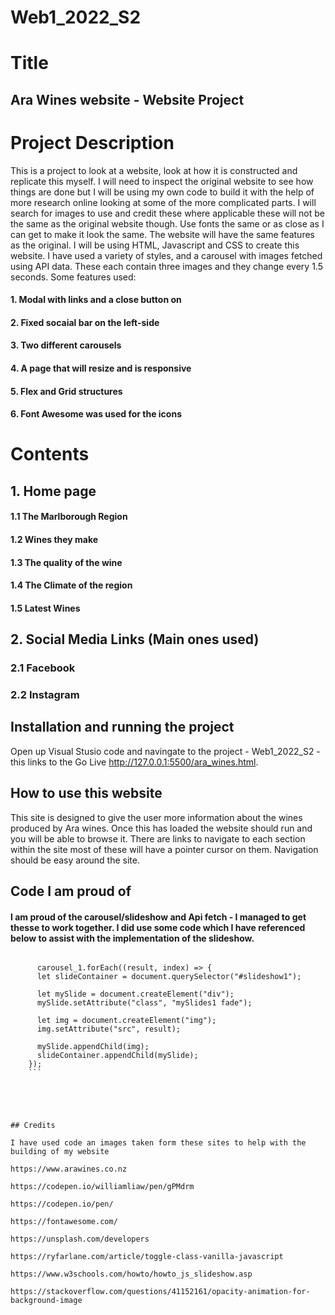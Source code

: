 # Web1_2022_S2
# Title
## Ara Wines website - Website Project 

# Project Description
This is a project to look at a website, look at how it is constructed and replicate this myself. I will need to inspect the original website to see how things are done but I will be using my own code to build it with the help of more research online looking at some of the more complicated parts.
I will search for images to use and credit these where applicable these will not be the same as the original website though. Use fonts the same or as close as I can get to make it look the same. The website will have the same features as the original. 
I will be using HTML, Javascript and CSS to create this website. I have used a variety of styles, and a carousel with images fetched using API data. These each contain three images and they change every 1.5 seconds. 
Some features used:
#### 1. Modal with links and a close button on
#### 2. Fixed socaial bar on the left-side
#### 3. Two different carousels
#### 4. A page that will resize and is responsive
#### 5. Flex and Grid structures
#### 6. Font Awesome was used for the icons


# Contents
 ## 1. Home page
 #### 1.1 The Marlborough Region
 #### 1.2 Wines they make
 #### 1.3 The quality of the wine
 #### 1.4 The Climate of the region
 #### 1.5 Latest Wines

## 2. Social Media Links (Main ones used)
### 2.1 Facebook
### 2.2 Instagram

 
 ## Installation and running the project
 Open up Visual Stusio code and navingate to the project - Web1_2022_S2 - this links to the Go Live http://127.0.0.1:5500/ara_wines.html. 
 
 
 ## How to use this website
This site is designed to give the user more information about the wines produced by Ara wines. Once this has loaded the website should run and you will be able to browse it. There are links to navigate to each section within the site most of these will have a pointer cursor on them. Navigation should be easy around the site. 

## Code I am proud of
#### I am proud of the carousel/slideshow and Api fetch - I managed to get thesse to work together. I did use some code which I have referenced below to assist with the implementation of the slideshow.

```

      carousel_1.forEach((result, index) => {
      let slideContainer = document.querySelector("#slideshow1");

      let mySlide = document.createElement("div");
      mySlide.setAttribute("class", "mySlides1 fade");

      let img = document.createElement("img");
      img.setAttribute("src", result);

      mySlide.appendChild(img);
      slideContainer.appendChild(mySlide);
    });
    ```
    
    
    


## Credits

I have used code an images taken form these sites to help with the building of my website

https://www.arawines.co.nz

https://codepen.io/williamliaw/pen/gPMdrm

https://codepen.io/pen/

https://fontawesome.com/

https://unsplash.com/developers

https://ryfarlane.com/article/toggle-class-vanilla-javascript

https://www.w3schools.com/howto/howto_js_slideshow.asp

https://stackoverflow.com/questions/41152161/opacity-animation-for-background-image



